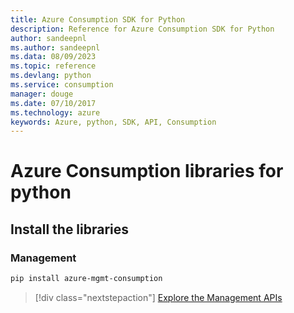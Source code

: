 ```yaml
---
title: Azure Consumption SDK for Python
description: Reference for Azure Consumption SDK for Python
author: sandeepnl
ms.author: sandeepnl
ms.data: 08/09/2023
ms.topic: reference
ms.devlang: python
ms.service: consumption
manager: douge
ms.date: 07/10/2017
ms.technology: azure
keywords: Azure, python, SDK, API, Consumption
---
```

# Azure Consumption libraries for python

## Install the libraries


### Management

```bash
pip install azure-mgmt-consumption
```
> [!div class="nextstepaction"]
> [Explore the Management APIs](/python/api/overview/azure/consumption/management)
